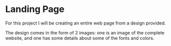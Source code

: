 # Landing Page
For this project I will be creating an entire web page from a design provided.

The design comes in the form of 2 images: one is an image of the complete website, and one has some details about some of the fonts and colors.